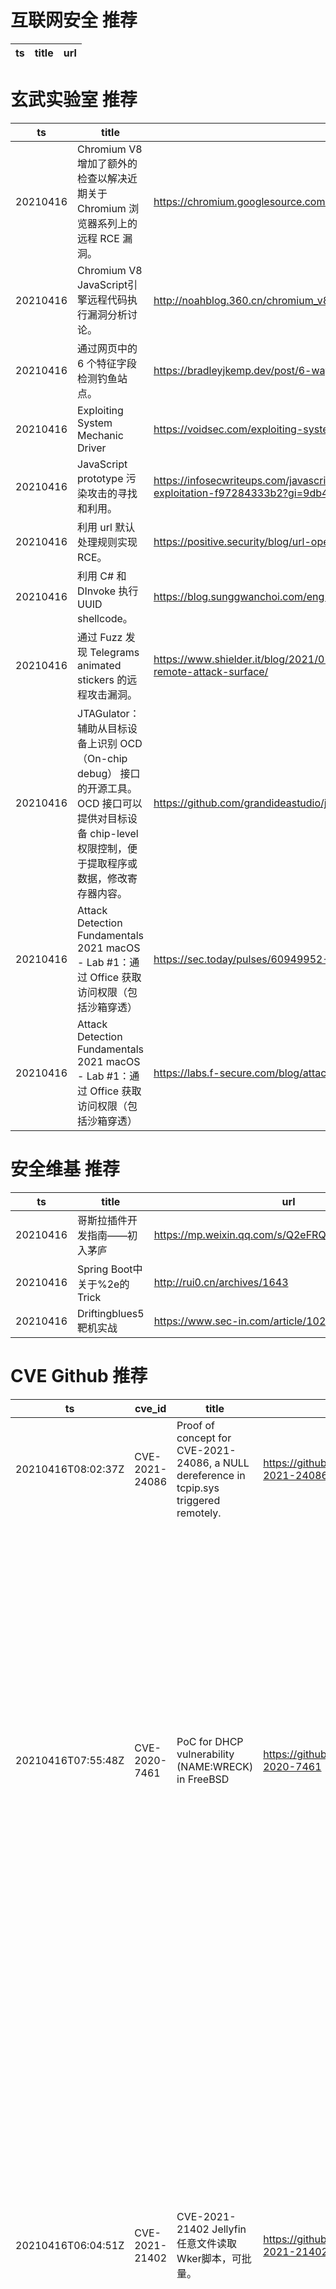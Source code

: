 # 互联网安全 推荐
| ts | title | url| 
| --- | --- | ---| 


# 玄武实验室 推荐
| ts | title | url| 
| --- | --- | ---| 
| 20210416 | Chromium V8 增加了额外的检查以解决近期关于 Chromium 浏览器系列上的远程 RCE 漏洞。 | https://chromium.googlesource.com/v8/v8/+/d4aafa4022b718596b3deadcc3cdcb9209896154| 
| 20210416 | Chromium V8 JavaScript引擎远程代码执行漏洞分析讨论。 | http://noahblog.360.cn/chromium_v8_remote_code_execution_vulnerability_analysis/| 
| 20210416 | 通过网页中的 6 个特征字段检测钓鱼站点。 | https://bradleyjkemp.dev/post/6-ways-to-detect-phishing-sites-using-high-entropy-strings/| 
| 20210416 | Exploiting System Mechanic Driver | https://voidsec.com/exploiting-system-mechanic-driver/| 
| 20210416 | JavaScript prototype 污染攻击的寻找和利用。 | https://infosecwriteups.com/javascript-prototype-pollution-practice-of-finding-and-exploitation-f97284333b2?gi=9db44f26abcf| 
| 20210416 | 利用 url 默认处理规则实现 RCE。 | https://positive.security/blog/url-open-rce| 
| 20210416 | 利用 C# 和 DInvoke 执行 UUID shellcode。 | https://blog.sunggwanchoi.com/eng-uuid-shellcode-execution/| 
| 20210416 | 通过 Fuzz 发现 Telegrams animated stickers 的远程攻击漏洞。 | https://www.shielder.it/blog/2021/02/hunting-for-bugs-in-telegrams-animated-stickers-remote-attack-surface/| 
| 20210416 | JTAGulator：辅助从目标设备上识别 OCD（On-chip debug） 接口的开源工具。OCD 接口可以提供对目标设备 chip-level 权限控制，便于提取程序或数据，修改寄存器内容。 | https://github.com/grandideastudio/jtagulator/blob/1.11/CHANGES.markdown| 
| 20210416 | Attack Detection Fundamentals 2021 macOS - Lab #1：通过 Office 获取访问权限（包括沙箱穿透） | https://sec.today/pulses/60949952-6461-42d9-a963-57b905f28c4c/| 
| 20210416 | Attack Detection Fundamentals 2021 macOS - Lab #1：通过 Office 获取访问权限（包括沙箱穿透） | https://labs.f-secure.com/blog/attack-detection-fundamentals-2021-macos-lab-1/| 


# 安全维基 推荐
| ts | title | url| 
| --- | --- | ---| 
| 20210416 | 哥斯拉插件开发指南——初入茅庐 | https://mp.weixin.qq.com/s/Q2eFRQQCEVf4bf_jNsWX2g| 
| 20210416 | Spring Boot中关于%2e的Trick | http://rui0.cn/archives/1643| 
| 20210416 | Driftingblues5靶机实战 | https://www.sec-in.com/article/1021| 


# CVE Github 推荐
| ts | cve_id | title | url | cve_detail| 
| --- | --- | --- | --- | ---| 
| 20210416T08:02:37Z | CVE-2021-24086 | Proof of concept for CVE-2021-24086, a NULL dereference in tcpip.sys triggered remotely. | https://github.com/0vercl0k/CVE-2021-24086 | Windows TCP/IP Denial of Service Vulnerability| 
| 20210416T07:55:48Z | CVE-2020-7461 | PoC for DHCP vulnerability (NAME:WRECK) in FreeBSD | https://github.com/knqyf263/CVE-2020-7461 | In FreeBSD 12.1-STABLE before r365010, 11.4-STABLE before r365011, 12.1-RELEASE before p9, 11.4-RELEASE before p3, and 11.3-RELEASE before p13, dhclient(8) fails to handle certain malformed input related to handling of DHCP option 119 resulting a heap overflow. The heap overflow could in principle be exploited to achieve remote code execution. The affected process runs with reduced privileges in a Capsicum sandbox, limiting the immediate impact of an exploit.| 
| 20210416T06:04:51Z | CVE-2021-21402 | CVE-2021-21402 Jellyfin任意文件读取 Wker脚本，可批量。 | https://github.com/givemefivw/CVE-2021-21402 | Jellyfin is a Free Software Media System. In Jellyfin before version 10.7.1, with certain endpoints, well crafted requests will allow arbitrary file read from a Jellyfin server%s file system. This issue is more prevalent when Windows is used as the host OS. Servers that are exposed to the public Internet are potentially at risk. This is fixed in version 10.7.1. As a workaround, users may be able to restrict some access by enforcing strict security permissions on their filesystem, however, it is recommended to update as soon as possible.| 
| 20210416T05:40:58Z | CVE-2020-25078 | D-Link DCS系列摄像头账号密码信息泄露批量脚本 | https://github.com/S0por/CVE-2020-25078 | An issue was discovered on D-Link DCS-2530L before 1.06.01 Hotfix and DCS-2670L through 2.02 devices. The unauthenticated /config/getuser endpoint allows for remote administrator password disclosure.| 
| 20210416T05:40:05Z | CVE-2021-26295 | Apache OFBiz rmi反序列化EXP(CVE-2021-26295) | https://github.com/S0por/CVE-2021-26295-Apache-OFBiz-EXP | Apache OFBiz has unsafe deserialization prior to 17.12.06. An unauthenticated attacker can use this vulnerability to successfully take over Apache OFBiz.| 
| 20210416T02:44:02Z | CVE-2021-22192 | CVE-2021-22192 靶场： 未授权用户 RCE 漏洞 | https://github.com/lyy289065406/CVE-2021-22192 | | 


# klee on Github 推荐
| ts | title | url | stars | forks| 
| --- | --- | --- | --- | ---| 
| 20210416T10:15:55Z | test | https://github.com/xenoney/kleee | 0 | 0| 


# s2e on Github 推荐
| ts | title | url | stars | forks| 
| --- | --- | --- | --- | ---| 
| 20210416T10:04:27Z | S2E: A platform for multi-path program analysis with selective symbolic execution. | https://github.com/S2E/s2e | 115 | 26| 


# exploit on Github 推荐
| ts | title | url | stars | forks| 
| --- | --- | --- | --- | ---| 
| 20210416T12:12:45Z | IC1 project part %Low% (Exploitation) | https://github.com/buykjk/ic1-project-low | 0 | 0| 
| 20210416T12:05:00Z | Null | https://github.com/luigifeola/CollectiveResourceExploitation | 0 | 0| 
| 20210416T12:02:32Z | Open-Source Vulnerability Intelligence Center - Unified source of vulnerability, exploit and threat Intelligence feeds | https://github.com/Patrowl/PatrowlHearsData | 21 | 8| 
| 20210416T11:46:31Z | Exploit allowing to load arbitrary code on the PSX using only a memory card (no game needed) | https://github.com/brad-lin/FreePSXBoot | 147 | 12| 
| 20210416T11:30:22Z | Jenkins exploit for Servers without authentication | https://github.com/Hacker5preme/jenkins-exploit | 0 | 0| 
| 20210416T11:16:04Z | Null | https://github.com/A0x01/exploit | 0 | 0| 
| 20210416T10:59:30Z | Eyou_Rce_Exploit | https://github.com/nice0e3/Eyou_Rce_Exploit | 1 | 0| 
| 20210416T10:55:05Z | Null | https://github.com/th3ken-dev/TH3KEN-EDITON | 2 | 0| 
| 20210416T10:50:30Z | Vulnerabilities exploitation examples, python | https://github.com/cocomelonc/vulnexipy | 5 | 1| 
| 20210416T10:21:11Z | Exploitation and Mitigation Slides | https://github.com/dobin/yookiterm-slides | 74 | 25| 


# backdoor on Github 推荐
| ts | title | url | stars | forks| 
| --- | --- | --- | --- | ---| 
| 20210416T12:14:57Z | Null | https://github.com/sanjayVontela/Backdoor | 0 | 0| 
| 20210416T11:39:39Z | Null | https://github.com/subhomoy-roy-choudhury/BackDoor_Script | 0 | 0| 
| 20210416T08:01:57Z | Null | https://github.com/Wrench56/Backdoor | 0 | 0| 
| 20210416T07:41:28Z | A pure-Rust library for VMware host-guest protocol (%VMXh backdoor%) | https://github.com/lucab/vmw_backdoor-rs | 3 | 0| 
| 20210416T07:31:23Z | Dette er basic runcode. Brug CEVA eller noget andet til at test lortet. Tak til @servercfg for den orginalle backdoor da vi fik ideen ud fra dem.  | https://github.com/DerpIsInactive/VpsStealerFiveM | 2 | 1| 
| 20210416T04:09:51Z | Hidden backdoor attack on NLP systems | https://github.com/lishaofeng/NLP_Backdoor | 1 | 0| 
| 20210416T03:34:31Z | Invisible, customizable backdoor for Minecraft Spigot Plugins. | https://github.com/ThiccIndustries/Minecraft-Backdoor | 2 | 2| 
| 20210416T01:20:41Z | A curated list of backdoor learning resources | https://github.com/THUYimingLi/backdoor-learning-resources | 210 | 34| 
| 20210416T01:13:29Z | LeuxBackdoor 100% clean y Deobf UwU, Cualquier duda Mandarme MD Luscius#0001 | https://github.com/Luscius-Dev/LeuxBackdoor-0.6-DEOBF | 0 | 0| 
| 20210416T00:10:30Z | Null | https://github.com/0xada4d/backdoor | 0 | 0| 


# fuzz on Github 推荐
| ts | title | url | stars | forks| 
| --- | --- | --- | --- | ---| 
| 20210416T12:04:20Z | Null | https://github.com/VeriBlock/fuzz-corpus | 0 | 1| 
| 20210416T12:01:45Z | Null | https://github.com/pmutua/fuzzy-octo-engine | 0 | 0| 
| 20210416T11:57:46Z | syzkaller is an unsupervised coverage-guided kernel fuzzer | https://github.com/google/syzkaller | 3464 | 799| 
| 20210416T11:42:39Z | Golf totems | https://github.com/simonproudfoot/fuzzy-golf | 0 | 0| 
| 20210416T11:25:52Z | Null | https://github.com/s9varesc/url-fuzzing | 1 | 1| 
| 20210416T11:15:32Z | Add interface function for DecFuzzer | https://github.com/hz90937880/NewDecFuzzer | 0 | 0| 
| 20210416T11:12:23Z | Null | https://github.com/sifatnabil/fuzzy_nodejs | 0 | 0| 
| 20210416T11:12:05Z | Python scripts to fuzz test a MUD through telnet. | https://github.com/virthe/mudfuzz | 1 | 0| 
| 20210416T11:04:54Z | Library and command line utility to do approximate string matching of a source against a bitext index and get matched source and target.  | https://github.com/SYSTRAN/fuzzy-match | 18 | 4| 
| 20210416T11:01:57Z | This is a mini project i am currently working on to show my skills as a web dev. My friend suggested me to use github to show code to others so, I uploaded all the work i%ve done so far(except cloudinary file which contains credentials). there is still some work to do. | https://github.com/tisaravind/fuzzy-waddle | 0 | 0| 



# 日更新程序
